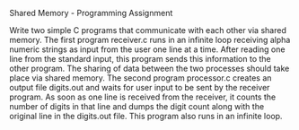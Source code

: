 Shared Memory - Programming Assignment

Write two simple C programs that communicate with each other via shared memory. The first program receiver.c  runs in an infinite loop receiving alpha numeric strings as input from the user one line at a time. After reading one line from the standard input, this program sends this information to the other program. The sharing of data between the two processes should take place via shared memory. The second program processor.c creates an output file digits.out and waits for user input to be sent by the receiver program. As soon as one line is received from the receiver, it counts the number of digits in that line and dumps the digit count along with the original line in the digits.out file. This program also runs in an infinite loop.